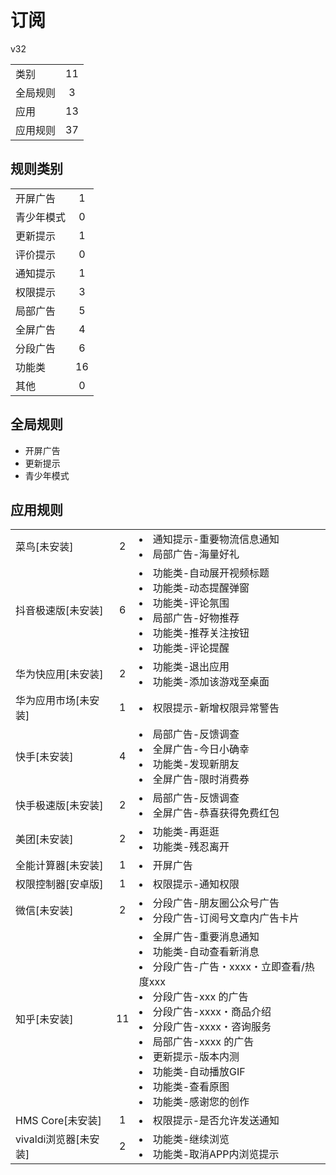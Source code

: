 # 订阅

v32

|||
| - |:-:|
|类别|11|
|全局规则|3|
|应用|13|
|应用规则|37|

## 规则类别

|||
| - |:-:|
|开屏广告|1|
|青少年模式|0|
|更新提示|1|
|评价提示|0|
|通知提示|1|
|权限提示|3|
|局部广告|5|
|全屏广告|4|
|分段广告|6|
|功能类|16|
|其他|0|

## 全局规则

- 开屏广告
- 更新提示
- 青少年模式

## 应用规则

||||
| - |:-:|-|
|菜鸟[未安装]|2|<li>通知提示-重要物流信息通知<li>局部广告-海量好礼|
|抖音极速版[未安装]|6|<li>功能类-自动展开视频标题<li>功能类-动态提醒弹窗<li>功能类-评论氛围<li>局部广告-好物推荐<li>功能类-推荐关注按钮<li>功能类-评论提醒|
|华为快应用[未安装]|2|<li>功能类-退出应用<li>功能类-添加该游戏至桌面|
|华为应用市场[未安装]|1|<li>权限提示-新增权限异常警告|
|快手[未安装]|4|<li>局部广告-反馈调查<li>全屏广告-今日小确幸<li>功能类-发现新朋友<li>全屏广告-限时消费券|
|快手极速版[未安装]|2|<li>局部广告-反馈调查<li>全屏广告-恭喜获得免费红包|
|美团[未安装]|2|<li>功能类-再逛逛<li>功能类-残忍离开|
|全能计算器[未安装]|1|<li>开屏广告|
|权限控制器[安卓版]|1|<li>权限提示-通知权限|
|微信[未安装]|2|<li>分段广告-朋友圈公众号广告<li>分段广告-订阅号文章内广告卡片|
|知乎[未安装]|11|<li>全屏广告-重要消息通知<li>功能类-自动查看新消息<li>分段广告-广告・xxxx・立即查看/热度xxx<li>分段广告-xxx 的广告<li>分段广告-xxxx・商品介绍<li>分段广告-xxxx・咨询服务<li>局部广告-xxxx 的广告<li>更新提示-版本内测<li>功能类-自动播放GIF<li>功能类-查看原图<li>功能类-感谢您的创作|
|HMS Core[未安装]|1|<li>权限提示-是否允许发送通知|
|vivaldi浏览器[未安装]|2|<li>功能类-继续浏览<li>功能类-取消APP内浏览提示|
